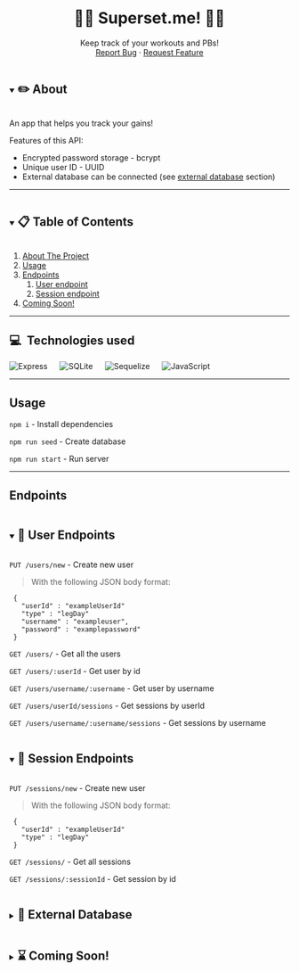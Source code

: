 <p align="center">

  <h1 align="center">🏋️‍♀️ Superset.me! 🏋️‍♂️</h1>

  <p align="center">
    Keep track of your workouts and PBs!
    <br />
    <!-- <a href="placeholder" target="_blank">Visit Us</a> -->
    <!-- . -->
    <a href="https://github.com/kisokumar/superset-me/issues">Report Bug</a>
    ·
    <a href="https://github.com/kisokumar/superset-me/issues">Request Feature</a>
  </p>
</p>

<details open="open">
  <summary id="about" ><h2 style="display: inline-block"> ✏️ About</h2></summary>

An app that helps you track your gains!

Features of this API:

- Encrypted password storage - bcrypt
- Unique user ID - UUID
- External database can be connected (see [external database](#database) section)

</details>

---

<!-- TABLE OF CONTENTS -->
<details open="open">
  <summary><h2 style="display: inline-block"> 📋 Table of Contents</h2></summary>
  <ol>
    <li> <a href="#about">About The Project</a> </li>
    <li> <a href="#usage">Usage</a> </li>
    <li>
      <a href="#endpoints">Endpoints</a>
        <ol>
          <li> <a href="#userendpoints">User endpoint</a> </li>
          <li> <a href="#sessionendpoints">Session endpoint</a> </li>
        </ol>
    </li>
    <li> <a href="#comingsoon">Coming Soon!</a> </li>

  </ol>
</details>

---

## 💻&nbsp; Technologies used

![Express](https://img.shields.io/badge/Express.js-000000?style=for-the-badge&logo=express&logoColor=white) &emsp;
![SQLite](https://img.shields.io/badge/SQLite-07405E?style=for-the-badge&logo=sqlite&logoColor=white) &emsp;
![Sequelize](https://img.shields.io/badge/Sequelize-52B0E7?style=for-the-badge&logo=Sequelize&logoColor=white) &emsp;
![JavaScript](https://img.shields.io/badge/JavaScript-323330?style=for-the-badge&logo=javascript&logoColor=F7DF1E)

<!-- ![HTML](https://img.shields.io/badge/HTML5-E34F26?style=for-the-badge&logo=html5&logoColor=white) -->

<!-- ![CSS](https://img.shields.io/badge/CSS3-1572B6?style=for-the-badge&logo=css3&logoColor=white) -->

<!-- USAGE EXAMPLES -->

---

## Usage

`npm i` - Install dependencies

`npm run seed` - Create database

`npm run start` - Run server

---

## Endpoints

<details open="open">
  <summary id="userendpoints" ><h2 style="display: inline-block"> 👤 User Endpoints</h2></summary>

`PUT /users/new` - Create new user

> With the following JSON body format:

```
 {
   "userId" : "exampleUserId"
   "type" : "legDay"
   "username" : "exampleuser",
   "password" : "examplepassword"
 }
```

`GET /users/` - Get all the users

`GET /users/:userId` - Get user by id

`GET /users/username/:username` - Get user by username

`GET /users/userId/sessions` - Get sessions by userId

`GET /users/username/:username/sessions` - Get sessions by username

</details>

<details open="open">
  <summary id="sessionendpoints" ><h2 style="display: inline-block"> 💪 Session Endpoints</h2></summary>

`PUT /sessions/new` - Create new user

> With the following JSON body format:

```
 {
   "userId" : "exampleUserId"
   "type" : "legDay"
 }
```

`GET /sessions/` - Get all sessions

`GET /sessions/:sessionId` - Get session by id

</details>

<details>
  <summary><h2 id="database" style="display: inline-block"> 💾 External Database</h2></summary>

1. edit line 4 of the file `"./src/db/db.js"` to match the following:

   `location = "external"`

2. edit the file `"./src/db/config.json"` according to whichever database provicer you have chosen

</details>

<details>
  <summary><h2 id="comingsoon" style="display: inline-block"> ⌛ Coming Soon! </h2></summary>

- [x] Get user by username

- [x] Delete user by username/uuid

- [ ] Use session tokens/ auth

- [ ] Change username (while retaining original uuid)

- [ ] Followers functionality (visit friend profiles if both (visitor and visitee) users have accepted)

</details>
